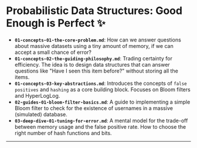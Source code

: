 # Probabilistic Data Structures: Good Enough is Perfect ✨


* **`01-concepts-01-the-core-problem.md`**: How can we answer questions about massive datasets using a tiny amount of memory, if we can accept a small chance of error?
* **`01-concepts-02-the-guiding-philosophy.md`**: Trading certainty for efficiency. The idea is to design data structures that can answer questions like "Have I seen this item before?" without storing all the items.
* **`01-concepts-03-key-abstractions.md`**: Introduces the concepts of `false positives` and `hashing` as a core building block. Focuses on Bloom filters and HyperLogLog.
* **`02-guides-01-bloom-filter-basics.md`**: A guide to implementing a simple Bloom filter to check for the existence of usernames in a massive (simulated) database.
* **`03-deep-dive-01-tuning-for-error.md`**: A mental model for the trade-off between memory usage and the false positive rate. How to choose the right number of hash functions and bits.

---
